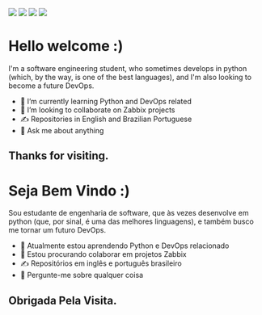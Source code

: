 [<img src="https://img.shields.io/badge/Gmail-D14836?style=for-the-badge&logo=gmail&logoColor=white" />](mailto:gabrielmoraisdocarmo@gmail.com) 
[<img src="https://img.shields.io/badge/Medium-12100E?style=for-the-badge&logo=medium&logoColor=white" />](https://medium.com/@andre-carmo02) 
[<img src="https://img.shields.io/badge/LinkedIn-0077B5?style=for-the-badge&logo=linkedin&logoColor=white" />](https://www.linkedin.com/in/gabriel-andre-01429a213/)
[<img src="https://img.shields.io/badge/Kaggle-20BEFF?style=for-the-badge&logo=Kaggle&logoColor=white" />](https://www.kaggle.com/gabrielandre02)

# Hello welcome :)
I'm a software engineering student, who sometimes develops in python (which, by the way, is one of the best languages), and I'm also looking to become a future 
DevOps.

- 🌱 I’m currently learning Python and DevOps related
- 🤝 I’m looking to collaborate on Zabbix projects
- ✍️ Repositories in English and Brazilian Portuguese
- 💬 Ask me about anything

## Thanks for visiting.


# Seja Bem Vindo :)

Sou estudante de engenharia de software, que às vezes desenvolve em python (que, por sinal, é uma das melhores linguagens), e também busco me tornar um futuro
DevOps.

- 🌱 Atualmente estou aprendendo Python e DevOps relacionado
- 🤝 Estou procurando colaborar em projetos Zabbix
- ✍️ Repositórios em inglês e português brasileiro
- 💬 Pergunte-me sobre qualquer coisa

## Obrigada Pela Visita.
